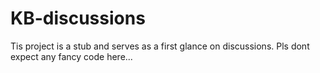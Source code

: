 # KB-discussions
Tis project is a stub and serves as a first glance on discussions. Pls dont expect any fancy code here...
